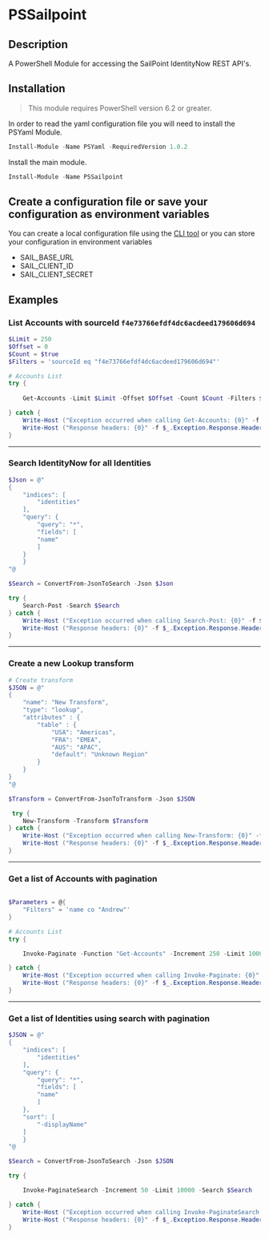 # PSSailpoint

## Description

A PowerShell Module for accessing the SailPoint IdentityNow REST API's. 

## Installation

> This module requires PowerShell version 6.2 or greater.

In order to read the yaml configuration file you will need to install the PSYaml Module.

```powershell
Install-Module -Name PSYaml -RequiredVersion 1.0.2
```

Install the main module.

```powershell
Install-Module -Name PSSailpoint
```

## Create a configuration file or save your configuration as environment variables

You can create a local configuration file using the [CLI tool](https://github.com/sailpoint-oss/sailpoint-cli#configuration) or you can store your configuration in environment variables

* SAIL_BASE_URL
* SAIL_CLIENT_ID
* SAIL_CLIENT_SECRET

## Examples

### List Accounts with sourceId `f4e73766efdf4dc6acdeed179606d694`

```powershell
$Limit = 250
$Offset = 0
$Count = $true
$Filters = 'sourceId eq "f4e73766efdf4dc6acdeed179606d694"'

# Accounts List
try {
    
    Get-Accounts -Limit $Limit -Offset $Offset -Count $Count -Filters $Filters

} catch {
    Write-Host ("Exception occurred when calling Get-Accounts: {0}" -f $_.ErrorDetails)
    Write-Host ("Response headers: {0}" -f $_.Exception.Response.Headers)
}
```

---

### Search IdentityNow for all Identities

```powershell
$Json = @"
{
	"indices": [
		"identities"
	],
	"query": {
		"query": "*",
		"fields": [
		"name"
		]
	}
	}
"@

$Search = ConvertFrom-JsonToSearch -Json $Json

try {
    Search-Post -Search $Search
} catch {
    Write-Host ("Exception occurred when calling Search-Post: {0}" -f $_.ErrorDetails)
    Write-Host ("Response headers: {0}" -f $_.Exception.Response.Headers)
}
```

---

### Create a new Lookup transform

```powershell
# Create transform
$JSON = @"
{
    "name": "New Transform",
    "type": "lookup",
    "attributes" : {
        "table" : {
            "USA": "Americas",
            "FRA": "EMEA",
            "AUS": "APAC",
            "default": "Unknown Region"
        }
    }
}
"@

$Transform = ConvertFrom-JsonToTransform -Json $JSON

 try {
    New-Transform -Transform $Transform
} catch {
    Write-Host ("Exception occurred when calling New-Transform: {0}" -f $_.ErrorDetails)
    Write-Host ("Response headers: {0}" -f $_.Exception.Response.Headers)
}
```

---

### Get a list of Accounts with pagination

```powershell

$Parameters = @{
    "Filters" = 'name co "Andrew"'
}

# Accounts List
try {

    Invoke-Paginate -Function "Get-Accounts" -Increment 250 -Limit 1000 -InitialOffset 0 -Parameters $Parameters

} catch {
    Write-Host ("Exception occurred when calling Invoke-Paginate: {0}" -f $_.ErrorDetails)
    Write-Host ("Response headers: {0}" -f $_.Exception.Response.Headers)
}
```

---

### Get a list of Identities using search with pagination

```powershell
$JSON = @"
{
	"indices": [
		"identities"
	],
	"query": {
		"query": "*",
		"fields": [
		"name"
		]
	},
	"sort": [
		"-displayName"
	]
	}
"@

$Search = ConvertFrom-JsonToSearch -Json $JSON

try {

    Invoke-PaginateSearch -Increment 50 -Limit 10000 -Search $Search

} catch {
    Write-Host ("Exception occurred when calling Invoke-PaginateSearch: {0}" -f $_.ErrorDetails)
    Write-Host ("Response headers: {0}" -f $_.Exception.Response.Headers)
}
```
